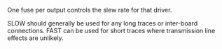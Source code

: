 One fuse per output controls the slew rate for that driver.

SLOW should generally be used for any long traces or inter-board connections.
FAST can be used for short traces where transmission line effects are unlikely.
